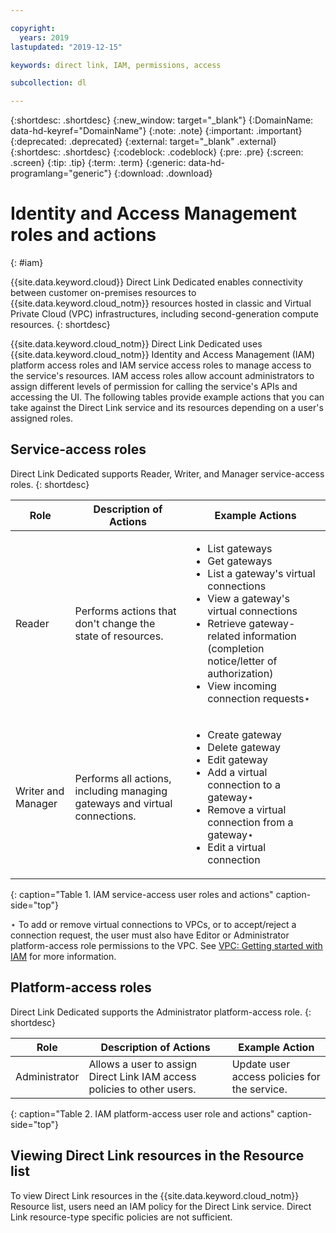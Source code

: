 ```yaml
---

copyright:
  years: 2019
lastupdated: "2019-12-15"

keywords: direct link, IAM, permissions, access

subcollection: dl

---
```


{:shortdesc: .shortdesc}
{:new_window: target="_blank"}
{:DomainName: data-hd-keyref="DomainName"}
{:note: .note}
{:important: .important}
{:deprecated: .deprecated}
{:external: target="_blank" .external}
{:shortdesc: .shortdesc}
{:codeblock: .codeblock}
{:pre: .pre}
{:screen: .screen}
{:tip: .tip}
{:term: .term}
{:generic: data-hd-programlang="generic"}
{:download: .download}

#  Identity and Access Management roles and actions
{: #iam}

{{site.data.keyword.cloud}} Direct Link Dedicated enables connectivity between customer on-premises resources to {{site.data.keyword.cloud_notm}} resources hosted in classic and Virtual Private Cloud (VPC) infrastructures, including second-generation compute resources.
{: shortdesc}

{{site.data.keyword.cloud_notm}} Direct Link Dedicated uses {{site.data.keyword.cloud_notm}} Identity and Access Management (IAM) platform access roles and IAM service access roles to manage access to the service's resources. IAM access roles allow account administrators to assign different levels of permission for calling the service's APIs and accessing the UI. The following tables provide example actions that you can take against the Direct Link service and its resources depending on a user's assigned roles.

## Service-access roles

Direct Link Dedicated supports Reader, Writer, and Manager service-access roles.
{: shortdesc}

| Role | Description of Actions | Example Actions |
|---|---|---|
| Reader | Performs actions that don't change the state of resources. |<ul><li>List gateways</li><li>Get gateways</li><li>List a gateway's virtual connections</li><li>View a gateway's virtual connections</li><li>Retrieve gateway-related information (completion notice/letter of authorization)</li><li>View incoming connection requests&#8902; </li></ul>
| Writer and Manager | Performs all actions, including managing gateways and virtual connections. |<ul><li>Create gateway</li><li>Delete gateway</li><li>Edit gateway</li><li>Add a virtual connection to a gateway&#8902;  </li> <li>Remove a virtual connection from a gateway&#8902; </li><li>Edit a virtual connection |                     |
{: caption="Table 1. IAM service-access user roles and actions" caption-side="top"}

&#8902; To add or remove virtual connections to VPCs, or to accept/reject a connection request, the user must also have Editor or Administrator platform-access role permissions to the VPC. See [VPC: Getting started with IAM](/docs/vpc?topic=vpc-iam-getting-started) for more information.

## Platform-access roles

Direct Link Dedicated supports the Administrator platform-access role.
{: shortdesc}

| Role | Description of Actions | Example Action
|---|---|---|
| Administrator | Allows a user to assign Direct Link IAM access policies to other users. | Update user access policies for the service. |                 |
{: caption="Table 2. IAM platform-access user role and actions" caption-side="top"}


## Viewing Direct Link resources in the Resource list

To view Direct Link resources in the {{site.data.keyword.cloud_notm}} Resource list, users need an IAM policy for the Direct Link service. Direct Link resource-type specific policies are not sufficient.
